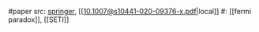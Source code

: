 #paper 
src: [springer](https://link.springer.com/article/10.1007/s10441-020-09376-x), [[10.1007@s10441-020-09376-x.pdf|local]] 
#: [[fermi paradox]], [[SETI]] 

